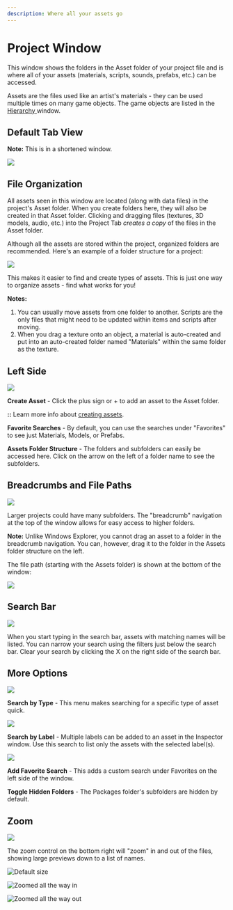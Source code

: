 ```yaml
---
description: Where all your assets go
---
```


# Project Window

This window shows the folders in the Asset folder of your project file and is where all of your assets \(materials, scripts, sounds, prefabs, etc.\) can be accessed.

Assets are the files used like an artist's materials - they can be used multiple times on many game objects. The game objects are listed in the [Hierarchy ](hierarchy-tab.md)window.

## Default Tab View

**Note:** This is in a shortened window.

![](../../.gitbook/assets/image%20%28124%29.png)

## File Organization

All assets seen in this window are located \(along with data files\) in the project's Asset folder. When you create folders here, they will also be created in that Asset folder. Clicking and dragging files \(textures, 3D models, audio, etc.\) into the Project Tab _creates a copy_ of the files in the Asset folder.

Although all the assets are stored within the project, organized folders are recommended. Here's an example of a folder structure for a project:

![](../../.gitbook/assets/image%20%2826%29.png)

This makes it easier to find and create types of assets. This is just one way to organize assets - find what works for you!

**Notes:**  
1. You can usually move assets from one folder to another. Scripts are the only files that might need to be updated within items and scripts after moving.  
2. When you drag a texture onto an object, a material is auto-created and put into an auto-created folder named "Materials" within the same folder as the texture.

## Left Side

![](../../.gitbook/assets/image%20%2884%29.png)

**Create Asset** - Click the plus sign or + to add an asset to the Asset folder. 

**::** Learn more info about [creating assets](../../create/create-assets.md).

**Favorite Searches** - By default, you can use the searches under "Favorites" to see just Materials, Models, or Prefabs.

**Assets Folder Structure** - The folders and subfolders can easily be accessed here. Click on the arrow on the left of a folder name to see the subfolders.

## **Breadcrumbs and File Paths**

![](../../.gitbook/assets/image%20%2859%29.png)

Larger projects could have many subfolders. The "breadcrumb" navigation at the top of the window allows for easy access to higher folders.

**Note:** Unlike Windows Explorer, you cannot drag an asset to a folder in the breadcrumb navigation. You can, however, drag it to the folder in the Assets folder structure on the left.

The file path \(starting with the Assets folder\) is shown at the bottom of the window:

![](../../.gitbook/assets/image%20%28126%29.png)

## Search Bar

![](../../.gitbook/assets/image%20%2888%29.png)

When you start typing in the search bar, assets with matching names will be listed. You can narrow your search using the filters just below the search bar. Clear your search by clicking the X on the right side of the search bar.

## More Options

![](../../.gitbook/assets/image%20%28148%29.png)

**Search by Type** - This menu makes searching for a specific type of asset quick.

![](../../.gitbook/assets/image%20%2889%29.png)

**Search by Label** - Multiple labels can be added to an asset in the Inspector window. Use this search to list only the assets with the selected label\(s\).

![](../../.gitbook/assets/image%20%28107%29.png)

**Add Favorite Search** - This adds a custom search under Favorites on the left side of the window.

**Toggle Hidden Folders** - The Packages folder's subfolders are hidden by default.

## Zoom

![](../../.gitbook/assets/image%20%2830%29.png)

The zoom control on the bottom right will "zoom" in and out of the files, showing large previews down to a list of names.

![Default size](../../.gitbook/assets/image%20%281%29.png)

![Zoomed all the way in](../../.gitbook/assets/image%20%286%29.png)

![Zoomed all the way out](../../.gitbook/assets/image%20%28102%29.png)

